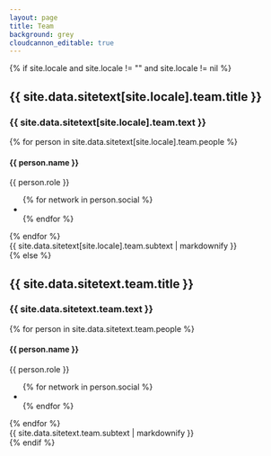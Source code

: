 ```yaml
---
layout: page
title: Team
background: grey
cloudcannon_editable: true
---
```


<!-- Team -->
{% if site.locale and site.locale != "" and site.locale != nil %}
<div class="container">
  <div class="row">
	<div class="col-lg-12 text-center">
	  <h2 class="section-heading text-uppercase">{{ site.data.sitetext[site.locale].team.title }}</h2>
	  <h3 class="section-subheading text-muted">{{ site.data.sitetext[site.locale].team.text }}</h3>
	</div>
  </div>
  <div class="row d-flex justify-content-center">
  {% for person in site.data.sitetext[site.locale].team.people %}
	<div class="col-sm-4">
	  <div class="team-member">
		<img class="mx-auto rounded-circle" src="{{ person.image }}" alt="">
		<h4>{{ person.name }}</h4>
		<p class="text-muted">{{ person.role }}</p>
		<ul class="list-inline social-buttons">
		{% for network in person.social %}
		  <li class="list-inline-item">
			<a href="{{ network.url }}">
			  <i class="{{ network.icon }}"></i>
			</a>
		  </li>
		{% endfor %}
		</ul>
	  </div>
	</div>
  {% endfor %}
  </div>
  <div class="row">
	<div class="col-lg-8 mx-auto text-center">
	  <div class="large text-muted">{{ site.data.sitetext[site.locale].team.subtext | markdownify }}</div>
	</div>
  </div>
</div>
{% else %}
<section class="page-section" id="{{ site.data.sitetext.team.section | default: "team" }}">
	<div class="container">
	  <div class="row">
		<div class="col-lg-12 text-center">
		  <h2 class="section-heading text-uppercase">{{ site.data.sitetext.team.title }}</h2>
		  <h3 class="section-subheading text-muted">{{ site.data.sitetext.team.text }}</h3>
		</div>
	  </div>
	  <div class="row d-flex justify-content-center">
	  {% for person in site.data.sitetext.team.people %}
		<div class="col-sm-4">
		  <div class="team-member">
			<img class="mx-auto rounded-circle" src="{{ person.image }}" alt="">
			<h4>{{ person.name }}</h4>
			<p class="text-muted">{{ person.role }}</p>
			<ul class="list-inline social-buttons">
			{% for network in person.social %}
			  <li class="list-inline-item">
				<a href="{{ network.url }}">
				  <i class="{{ network.icon }}"></i>
				</a>
			  </li>
			{% endfor %}
			</ul>
		  </div>
		</div>
	  {% endfor %}
	  </div>
	  <div class="row">
		<div class="col-lg-8 mx-auto text-center">
		  <div class="large text-muted">{{ site.data.sitetext.team.subtext | markdownify }}</div>
		</div>
	  </div>
	</div>
{% endif %}
<!-- End Team -->
